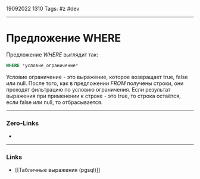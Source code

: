 19092022 1310
Tags: #z #dev

---
# Предложение WHERE

Предложение *WHERE* выглядит так:

```sql
WHERE *условие_ограничение*
```

Условие ограничение - это выражение, которое возвращает true, false или null. После того, как в предложении *FROM* получены строки, они проходят фильтрацию по условию ограничения. Если результат выражения при применении к строке - это true, то строка остаётся, если false или null, то отбрасывается.

---
### Zero-Links
- 

---
### Links
- [[Табличные выражения (pgsql)]]